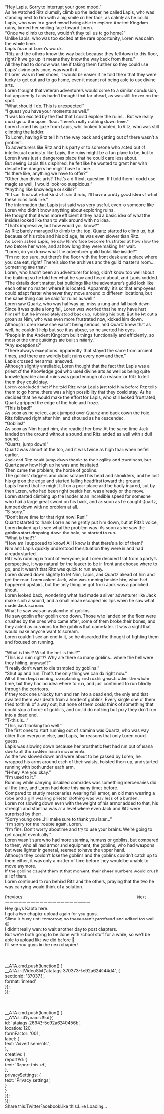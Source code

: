 <br/>
“Hey Lapis. Sorry to interrupt your good mood.”<br/>
As he watched Ritz clumsily climb up the ladder, he called Lapis, who was standing next to him with a big smile on her face, as calmly as he could.<br/>
Lapis, who was in a good mood being able to explore Ancient Kingdom ruins, turned her smiling face toward Loren.<br/>
“Once we climb up there, wouldn’t they tell us to go home?”<br/>
Unlike Lapis, who was too excited at the rare opportunity, Loren was calm the whole time.<br/>
Lapis froze at Loren’s words.<br/>
“Ritz and the others know the way back because they fell down to this floor, right? If we go up, it means they know the way back from there.”<br/>
All they had to do now was see if taking them further so they could use Lapis’ divine arts once, was worth it.<br/>
If Loren was in their shoes, it would be easier if he told them that they were lucky to get out and to go home, even it meant not being able to use divine arts.<br/>
Loren thought that veteran adventurers would come to a similar conclusion, but apparently Lapis hadn’t thought that far ahead, as was still frozen on the spot.<br/>
“What should I do. This is unexpected.”<br/>
“I guess you have your moments as well.”<br/>
“I was too excited by the fact that I could explore the ruins… But we really must go to the upper floor. There’s really nothing down here.”<br/>
Loren turned his gaze from Lapis, who looked troubled, to Ritz, who was still climbing the ladder.<br/>
To Loren, having Ritz tell him the way back and getting out of there wasn’t a problem.<br/>
To adventurers like Ritz and his party or to someone who acted out of intellectual curiosity like Lapis, the ruins might be a fun place to be, but to Loren it was just a dangerous place that he could care less about.<br/>
But seeing Lapis this dispirited, he felt like he wanted to grant her wish despite the dangers he might have to face.<br/>
“Is there like, anything we have to offer?”<br/>
“Other than divine arts? That’s a difficult question. If I told them I could use magic as well, I would look too suspicious.”<br/>
“Anything like knowledge or skills?”<br/>
“If I can find out what kind of ruin this is, I’ll have a pretty good idea of what these ruins look like.”<br/>
The information that Lapis just said was very useful, even to someone like Loren who didn’t know anything about exploring ruins.<br/>
He thought that it was more efficient if they had a basic idea of what the insides looked like than to walk around with no idea.<br/>
“That’s impressive, but how would you know?”<br/>
As Ritz barely managed to climb to the top, Quartz started to climb up, but because of his robe and his old age, he was even slower than Ritz.<br/>
As Loren asked Lapis, he saw Nim’s face become frustrated at how slow the two before her were, and at how long they were making her wait.<br/>
“Loren, do you know what the adventurer guild looks like inside?”<br/>
“I’m not too sure, but there’s the floor with the front desk and a place where you can eat, right? There’s also the archives and the guild master’s room… Something like that?”<br/>
Loren, who hadn’t been an adventurer for long, didn’t know too well about the building so he told her what he saw and heard about, and Lapis nodded.<br/>
“The details don’t matter, but buildings like the adventurer’s guild look like each other no matter where it is located. Apparently, it’s so that employees could adapt faster whenever they move around to different locations, but the same thing can be said for ruins as well.”<br/>
Loren saw Quartz, who was halfway up, miss a rung and fall back down.<br/>
Since it was quite a long fall, Loren was worried that he may have hurt himself, but he immediately stood back up, rubbing his butt. But he let out a groan as Nim, who was even more frustrated now, kicked him down.<br/>
Although Loren knew she wasn’t being serious, and Quartz knew that as well, he couldn’t help but see it as abuse, so he averted his eyes.<br/>
“People in the Ancient Kingdom built things functionally and efficiently, so most of the time buildings are built similarly.”<br/>
“Any exceptions?”<br/>
“There always exceptions. Apparently, that stayed the same from ancient times, and there are weirdly built ruins every now and then.”<br/>
Lapis crossed her arms, annoyed.<br/>
Although slightly unreliable, Loren thought that the fact that Lapis was a priest of the Knowledge god who used divine arts as well as being quite knowledgeable about ruins was good enough of a reason for Ritz to tell them they could stay.<br/>
Loren concluded that if he told Ritz what Lapis just told him before Ritz tells them to go home, there was a high possibility that they could stay. As he decided that he would make the effort for Lapis, who still looked frustrated, Quartz gripped the edge of the hole and froze.<br/>
“This is bad!”<br/>
As soon as he yelled, Jack jumped over Quartz and back down the hole.<br/>
Ritz followed right after him, and shouted as he descended.<br/>
“Goblins!”<br/>
As soon as Nim heard him, she readied her bow. At the same time Jack landed on the ground without a sound, and Ritz landed as well with a dull sound.<br/>
“Quartz, jump down!”<br/>
Quartz was almost at the top, and it was twice as high than when he fell earlier.<br/>
Jack and Ritz could jump down thanks to their agility and sturdiness, but Quartz saw how high up he was and hesitated.<br/>
Then came the problem, the horde of goblins.<br/>
The goblins’ daggers and clubs scraped his head and shoulders, and he lost his grip on the edge and started falling headfirst toward the ground.<br/>
Lapis feared that he might fall on a poor place and be badly injured, but by then Loren, who had been right beside her, was already on the move.<br/>
Loren started climbing up the ladder at an incredible speed for someone who had a large great sword on his back, and as soon as he caught Quartz, jumped down with no problem at all.<br/>
“S-sorry.”<br/>
“Don’t have time for that right now! Run!”<br/>
Quartz started to thank Loren as he gently put him down, but at Ritz’s voice, Loren looked up to see what the problem was. As soon as he saw the goblins start dropping down the hole, he started to run.<br/>
“What is that!?”<br/>
“How am I supposed to know! All I know is that there’s a lot of them!”<br/>
Nim and Lapis quickly understood the situation they were in and had already started.<br/>
Ritz was running in front of everyone, but Loren decided that from a party’s perspective, it was natural for the leader to be in front and choose where to go, and it wasn’t that Ritz was quick to run away.<br/>
Loren slowed down slightly to let Nim, Lapis, and Quartz ahead of him and got the rear. Loren asked Jack, who was running beside him, what had happened upstairs, but the only thing he got from Jack was a panicked shout.<br/>
Loren looked back, wondering what had made a silver adventurer like Jack make such a sound, and a small moan escaped his lips when he saw what made Jack scream.<br/>
What he saw was an avalanche of goblins.<br/>
He saw goblin after goblin drop down. Those who landed on the floor were crushed by the ones who came after, some of them broke their bones, and they acted as cushions for the goblins that came later. It was a sight that would make anyone want to scream.<br/>
Loren couldn’t see an end to it, so he discarded the thought of fighting them and focused on running.<br/>
<br/>
“What is this!? What the hell is this!?”<br/>
“This is a ruin right!? Why are there so many goblins…where the hell were they hiding, anyway!?”<br/>
“I really don’t want to die trampled by goblins.”<br/>
“Shut up and run. That’s the only thing we can do right now.”<br/>
All of them kept running, complaining and rushing each other the whole time, but they had no idea where to run, and just continued to run blindly through the corridors.<br/>
If they took one unlucky turn and ran into a dead end, the only end that awaited them was death from a horde of goblins. Every single one of them tried to think of a way out, but none of them could think of something that could stop a horde of goblins, and could do nothing but pray they don’t run into a dead end.<br/>
“T-this is…”<br/>
“This, isn’t looking too well.”<br/>
The first ones to start running out of stamina was Quartz, who was way older than everyone else, and Lapis, for reasons that only Loren could guess.<br/>
Lapis was slowing down because her prosthetic feet had run out of mana due to all the sudden harsh movements.<br/>
As the two slowed down and were about to be passed by Loren, he wrapped his arms around each of their waists, hoisted them up, and started running with both under each arm.<br/>
“H-hey. Are you okay.”<br/>
“I’m used to it.”<br/>
Running while carrying disabled comrades was something mercenaries did all the time, and Loren had done this many times before.<br/>
Compared to sturdy mercenaries wearing full armor, an old man wearing a robe and a girl wearing priests’ clothing was way less of a burden.<br/>
Loren not slowing down even with the weight of his armor added to that, his strength and stamina was at a level where even Jack and Ritz were surprised by them.<br/>
“Sorry young one…I’ll make sure to thank you later…”<br/>
“I’m sorry for the trouble again, Loren.”<br/>
“I’m fine. Don’t worry about me and try to use your brains. We’re going to get caught eventually.”<br/>
Loren wasn’t sure who had more stamina, humans or goblins, but compared to them, who all had armor and equipment, the goblins, who had weapons but were lighter in general, seemed to have the upper hand.<br/>
Although they couldn’t lose the goblins and the goblins couldn’t catch up to them either, it was only a matter of time before they would be unable to move anymore.<br/>
If the goblins caught them at that moment, their sheer numbers would crush all of them.<br/>
Loren continued to run behind Ritz and the others, praying that the two he was carrying would think of a solution.<br/>
 <br/>
Previous                                                                                               Next<br/>
ーーーーーーーーーーーーーーーーーーーー<br/>
Hey guys Kaoto here.<br/>
I got a two chapter upload again for you guys.<br/>
Slime is busy until tomorrow, so these aren’t proofread and edited too well 😦<br/>
I didn’t really want to wait another day to post chapters.<br/>
But we’re both going to be done with school stuff for a while, so we’ll be able to upload like we did before 🙂<br/>
I’ll see you guys in the next chapter!<br/>
 <br/>
<br/>
<br/>
            __ATA.cmd.push(function() {<br/>
                __ATA.initVideoSlot('atatags-370373-5e92a624044d4', {<br/>
                    sectionId: '370373',<br/>
                    format: 'inread'<br/>
                });<br/>
            });<br/>
        <br/>
 <br/>
<br/>
				__ATA.cmd.push(function() {<br/>
					__ATA.initDynamicSlot({<br/>
						id: 'atatags-26942-5e92a6240456b',<br/>
						location: 120,<br/>
						formFactor: '001',<br/>
						label: {<br/>
							text: 'Advertisements',<br/>
						},<br/>
						creative: {<br/>
							reportAd: {<br/>
								text: 'Report this ad',<br/>
							},<br/>
							privacySettings: {<br/>
								text: 'Privacy settings',<br/>
							}<br/>
						}<br/>
					});<br/>
				});<br/>
			Share this:TwitterFacebookLike this:Like Loading...<br/>
<br/>
 